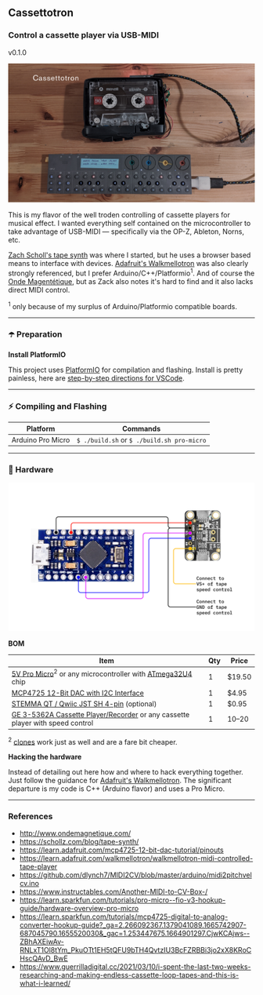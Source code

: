 Cassettotron
---

### Control a cassette player via USB-MIDI

v0.1.0

![Cassettotron](./cassettotron.jpg)

This is my flavor of the well troden controlling of cassette players for musical effect. I wanted everything self contained on the microcontroller to take advantage of USB-MIDI — specifically via the OP-Z, Ableton, Norns, etc.

[Zach Scholl's tape synth](https://schollz.com/blog/tape-synth/) was where I started, but he uses a browser based means to interface with devices.  [Adafruit's Walkmellotron](https://learn.adafruit.com/walkmellotron/walkmellotron-midi-controlled-tape-player) was also clearly strongly referenced, but I prefer Arduino/C++/Platformio<sup>1</sup>. And of course the [Onde Magentétique](http://www.ondemagnetique.com/), but as Zack also notes it's hard to find and it also lacks direct MIDI control.

<sup>1</sup> only because of my surplus of Arduino/Platformio compatible boards.

---
### ☂️ Preparation

**Install PlatformIO**

This project uses [PlatformIO](https://platformio.org/) for compilation and flashing. Install is pretty painless, here are [step-by-step directions for VSCode](https://platformio.org/install/ide?install=vscode).


---
### ⚡️ Compiling and Flashing

| Platform          | Commands                                        |
| ----------------- | ----------------------------------------------- |
| Arduino Pro Micro | `$ ./build.sh` or `$ ./build.sh pro-micro`                        |


---
### 📼 Hardware

![Cassettotron Hardware hookup](cassettotron-hardware.jpg)

**BOM**

| Item | Qty | Price |
| ---- | --- | ----- |
| [5V Pro Micro](https://www.sparkfun.com/products/12640)<sup>2</sup>  or any microcontroller with [ATmega32U4](https://www.microchip.com/en-us/product/ATmega32U4) chip | 1 | $19.50 |
| [MCP4725 12-Bit DAC with I2C Interface](https://www.adafruit.com/product/935) | 1 | $4.95 |
| [STEMMA QT / Qwiic JST SH 4-pin](https://www.adafruit.com/product/4209) (optional) | 1 | $0.95 |
| [GE 3-5362A Cassette Player/Recorder](https://www.ebay.com/sch/i.html?_from=R40&_trksid=p2380057.m570.l1313&_nkw=GE+3-5362A&_sacat=0) or any cassette player with speed control | 1 | $10–$20 |

<sup>2</sup> [clones](https://www.aliexpress.com/w/wholesale-arduino-pro-micro.html) work just as well and are a fare bit cheaper.

**Hacking the hardware**

Instead of detailing out here how and where to hack everything together. Just follow the guidance for [Adafruit's Walkmellotron](https://learn.adafruit.com/walkmellotron/build-the-walkmellotron). The significant departure is my code is C++ (Arduino flavor) and uses a Pro Micro.

---
### References

- http://www.ondemagnetique.com/
- https://schollz.com/blog/tape-synth/
- https://learn.adafruit.com/mcp4725-12-bit-dac-tutorial/pinouts
- https://learn.adafruit.com/walkmellotron/walkmellotron-midi-controlled-tape-player
- https://github.com/dlynch7/MIDI2CV/blob/master/arduino/midi2pitchvelcv.ino
- https://www.instructables.com/Another-MIDI-to-CV-Box-/
- https://learn.sparkfun.com/tutorials/pro-micro--fio-v3-hookup-guide/hardware-overview-pro-micro
- https://learn.sparkfun.com/tutorials/mcp4725-digital-to-analog-converter-hookup-guide?_ga=2.266092367.1379041089.1665742907-687045790.1655520030&_gac=1.253447675.1664901297.CjwKCAjws--ZBhAXEiwAv-RNLxT1Ol8tYm_PkuOTt1EH5tQFU9bTH4QvtzIU3BcFZRBBi3jo2xX8KRoCHscQAvD_BwE
- https://www.guerrilladigital.cc/2021/03/10/i-spent-the-last-two-weeks-researching-and-making-endless-cassette-loop-tapes-and-this-is-what-i-learned/